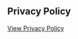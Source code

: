 ## Privacy Policy
[View Privacy Policy](https://the47guy.github.io/Grid-Quest-Privacy-Policy/PrivacyPolicy.html)
